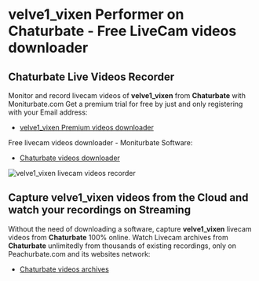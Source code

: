 # velve1_vixen Performer on Chaturbate - Free LiveCam videos downloader

## Chaturbate Live Videos Recorder

Monitor and record livecam videos of **velve1_vixen** from **Chaturbate** with Moniturbate.com
Get a premium trial for free by just and only registering with your Email address:
* [velve1_vixen Premium videos downloader](https://moniturbate.com/request-demo-licence-key.html)

Free livecam videos downloader - Moniturbate Software:
* [Chaturbate videos downloader](https://moniturbate.com/moniturbate-download-software.html)

![velve1_vixen livecam videos recorder](https://peachurnet.com/templates/moniturbate-software.png)


## Capture velve1_vixen videos from the Cloud and watch your recordings on Streaming

Without the need of downloading a software, capture **velve1_vixen** livecam videos from **Chaturbate** 100% online.
Watch Livecam archives from **Chaturbate** unlimitedly from thousands of existing recordings, only on Peachurbate.com and its websites network:
* [Chaturbate videos archives](https://peachurnet.com/)